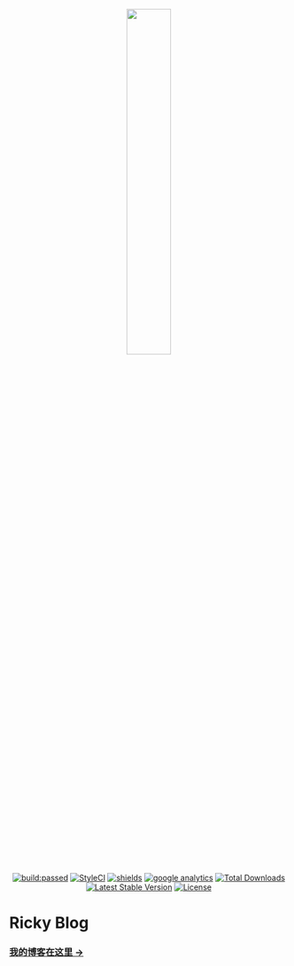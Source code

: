 <p align="center">
<img width="40%" src="https://huasx.github.io/img/ico.png">
<br>
<a href="https://travis-ci.org/huasx/huasx.github.io"><img src="https://travis-ci.org/huasx/huasx.github.io.svg?branch=master" alt="build:passed"></a>
<a href="https://github.styleci.io/repos/182781763"><img src="https://github.styleci.io/repos/182781763/shield?branch=master" alt="StyleCI"></a>
<a href="https://huasx.github.io"><img src="https://img.shields.io/badge/Ricky-blog-blueviolet.svg" alt="shields"></a>
<a href="https://github.com/huasx"><img src="https://ga-beacon.appspot.com/UA-119889043-1/welcome-page" alt="google analytics"></a>
<a href="https://packagist.org/packages/huasx/blog"><img src="https://poser.pugx.org/huasx/blog/downloads" alt="Total Downloads"></a>
<a href="https://packagist.org/packages/huasx/blog"><img src="https://poser.pugx.org/huasx/blog/v/stable" alt="Latest Stable Version"></a>
<a href="https://packagist.org/packages/huasx/blog"><img src="https://poser.pugx.org/huasx/blog/license.svg" alt="License"></a>
</p>

# Ricky Blog


###  [我的博客在这里 &rarr;](https://huasx.github.io)

